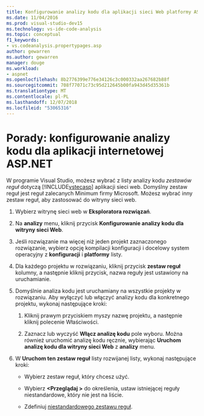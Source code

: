 ```yaml
---
title: Konfigurowanie analizy kodu dla aplikacji sieci Web platformy ASP.NET
ms.date: 11/04/2016
ms.prod: visual-studio-dev15
ms.technology: vs-ide-code-analysis
ms.topic: conceptual
f1_keywords:
- vs.codeanalysis.propertypages.asp
author: gewarren
ms.author: gewarren
manager: douge
ms.workload:
- aspnet
ms.openlocfilehash: 8b2776399e776e34126c3c000332aa267682b88f
ms.sourcegitcommit: 708f77071c73c95d212645b00fa943d45d35361b
ms.translationtype: MT
ms.contentlocale: pl-PL
ms.lasthandoff: 12/07/2018
ms.locfileid: "53065316"
---
```

# <a name="how-to-configure-code-analysis-for-an-aspnet-web-application"></a>Porady: konfigurowanie analizy kodu dla aplikacji internetowej ASP.NET

W programie Visual Studio, możesz wybrać z listy analizy kodu *zestawów reguł* dotyczą [!INCLUDE[vstecasp](../code-quality/includes/vstecasp_md.md)] aplikacji sieci web. Domyślny zestaw reguł jest reguł zalecanych Minimum firmy Microsoft. Możesz wybrać inny zestaw reguł, aby zastosować do witryny sieci web.

1. Wybierz witrynę sieci web w **Eksploratora rozwiązań**.

2. Na **analizy** menu, kliknij przycisk **Konfigurowanie analizy kodu dla witryny sieci Web**.

3. Jeśli rozwiązanie ma więcej niż jeden projekt zaznaczonego rozwiązanie, wybierz opcję kompilacji konfiguracji i docelowy system operacyjny z **konfiguracji** i **platformy** listy.

4. Dla każdego projektu w rozwiązaniu, kliknij przycisk **zestaw reguł** kolumny, a następnie kliknij przycisk, nazwa reguły jest ustawiony na uruchamianie.

5. Domyślnie analiza kodu jest uruchamiany na wszystkie projekty w rozwiązaniu. Aby wyłączyć lub włączyć analizy kodu dla konkretnego projektu, wykonaj następujące kroki:

    1. Kliknij prawym przyciskiem myszy nazwę projektu, a następnie kliknij polecenie Właściwości.

    2. Zaznacz lub wyczyść **Włącz analizę kodu** pole wyboru. Można również uruchomić analizę kodu ręcznie, wybierając **Uruchom analizę kodu dla witryny sieci Web** z **analizy** menu.

6. W **Uruchom ten zestaw reguł** listy rozwijanej listy, wykonaj następujące kroki:

    - Wybierz zestaw reguł, który chcesz użyć.

    - Wybierz  **\<Przeglądaj >** do określenia, ustaw istniejącej reguły niestandardowe, który nie jest na liście.

    - Zdefiniuj [niestandardowego zestawu reguł](../code-quality/how-to-create-a-custom-rule-set.md).